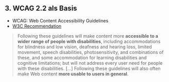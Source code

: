 ## 3. WCAG 2.2 als Basis

- WCAG: Web Content Accessibility Guidelines
- [W3C Recommendation](https://www.w3.org/TR/WCAG/)

> Following these guidelines will make content more **accessible to a wider range of people with disabilities**, including accommodations for blindness and low vision, deafness and hearing loss, limited movement, speech disabilities, photosensitivity, and combinations of these, and some accommodation for learning disabilities and cognitive limitations; but will not address every user need for people with these disabilities. [...] Following these guidelines will also often make Web content **more usable to users in general**.
